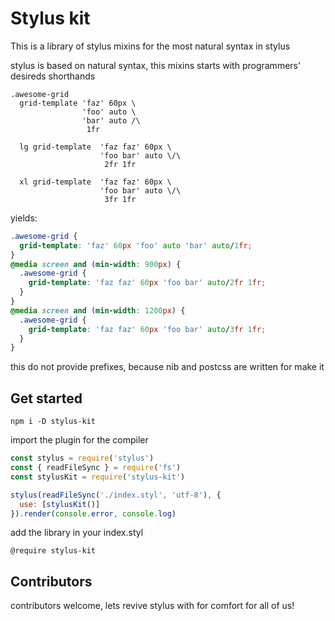 # Stylus kit

This is a library of stylus mixins for the most natural syntax in stylus

stylus is based on natural syntax, this mixins starts with programmers' desireds shorthands

```stylus
.awesome-grid
  grid-template 'faz' 60px \
                'foo' auto \
                'bar' auto /\
                 1fr

  lg grid-template  'faz faz' 60px \
                    'foo bar' auto \/\
                     2fr 1fr

  xl grid-template  'faz faz' 60px \
                    'foo bar' auto \/\
                     3fr 1fr
```

yields:

```css
.awesome-grid {
  grid-template: 'faz' 60px 'foo' auto 'bar' auto/1fr;
}
@media screen and (min-width: 900px) {
  .awesome-grid {
    grid-template: 'faz faz' 60px 'foo bar' auto/2fr 1fr;
  }
}
@media screen and (min-width: 1200px) {
  .awesome-grid {
    grid-template: 'faz faz' 60px 'foo bar' auto/3fr 1fr;
  }
}
```

this do not provide prefixes, because nib and postcss are written for make it

## Get started

```
npm i -D stylus-kit
```

import the plugin for the compiler

```js
const stylus = require('stylus')
const { readFileSync } = require('fs')
const stylusKit = require('stylus-kit')

stylus(readFileSync('./index.styl', 'utf-8'), {
  use: [stylusKit()]
}).render(console.error, console.log)
```

add the library in your index.styl

```stylus
@require stylus-kit
```

## Contributors

contributors welcome, lets revive stylus with for comfort for all of us!
